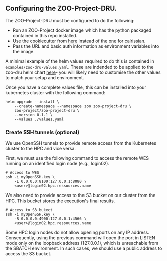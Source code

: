## Configuring the ZOO-Project-DRU.

The ZOO-Project-DRU must be configured to do the following:

 * Run an ZOO-Project docker image which has the python packaged contained in this repo installed.
 * Use the cookiecutter from [here](https://github.com/EOEPCA/eoepca-proc-service-template-wes/) instead of the one for calrissian.
 * Pass the URL and basic auth information as environment variables into the image.

A minimal example of the helm values required to do this is contained in `examples/zoo-dru-values.yaml`. These are indended to be applied to the zoo-dru helm chart [here](https://github.com/ZOO-Project/charts/tree/main/zoo-project-dru)- you will likely need to customise the other values to match your setup and environment.

Once you have a complete values file, this can be installed into your kubernetes cluster with the following command:

````
helm upgrade --install \
    --create-namespace --namespace zoo zoo-project-dru \
    zoo-project/zoo-project-dru \
    --version 0.1.1 \
    --values ./values.yaml
````

### Create SSH tunnels (optional)

We use OpenSSH tunnels to provide remote access from the Kubernetes cluster to the HPC and vice versa.

First, we must use the following command to access the remote WES running on an identified login node (e.g., login02).

````
# Access to WES
ssh -i myOpenSSH.key \
    -L 0.0.0.0:8100:127.0.0.1:8080 \
    <user>@login02.hpc.ressources.name
````

We also need to provide access to the S3 bucket on our cluster from the HPC. This bucket stores the execution's final results.

````
# Access to S3 bukect
ssh -i myOpenSSH.key \
    -R 0.0.0.0:4900:127.0.0.1:4566 \
    <user>@login02.hpc.ressources.name
````

Some HPC login nodes do not allow opening ports on any IP address. Consequently, using the previous command will open the port in LISTEN mode only on the loopback address (127.0.0.1), which is unreachable from the SBATCH environment. In such cases, we should use a public address to access the S3 bucket.